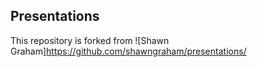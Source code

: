 ## Presentations

 This repository is forked from ![Shawn Graham]https://github.com/shawngraham/presentations/

